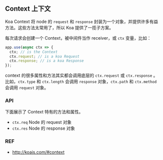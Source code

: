 ## Context 上下文

Koa Context 将 node 的 `request` 和 `response` 封装为一个对象，并提供许多有益方法。这些方法太常用了，所以 Koa 提供了一揽子方案。

每次请求会创建一个 Context，被中间件当作 receiver，或 `ctx` 变量，比如：

```js
app.use(async ctx => {
  ctx; // is the Context
  ctx.request; // is a koa Request
  ctx.response; // is a koa Response
});
```

context 的很多属性和方法其实都会调用底层的 `ctx.request` 或 `ctx.response` 。比如，`ctx.type` 和 `ctx.length` 会调用 `response` 对象，`ctx.path` 和 `ctx.method` 会调用 `request` 对象。

### API

下面展示了 Context 特有的方法和属性。

- `ctx.req` Node 的 request 对象
- `ctx.res` Node 的 response 对象

### REF

- http://koajs.com/#context